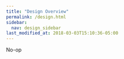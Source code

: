```yaml
---
title: "Design Overview"
permalink: /design.html
sidebar:
  nav: design_sidebar
last_modified_at: 2018-03-03T15:10:36-05:00
---
```


No-op
